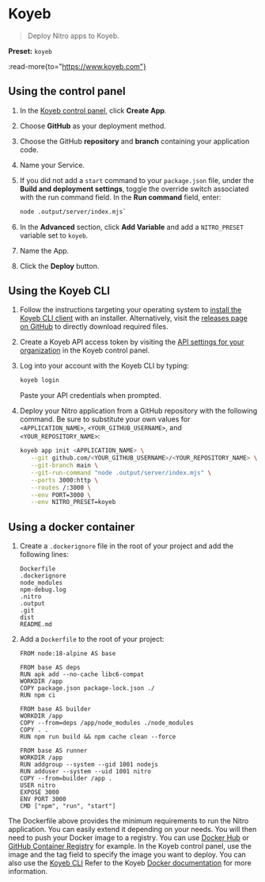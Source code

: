 # Koyeb

> Deploy Nitro apps to Koyeb.

**Preset:** `koyeb`

:read-more{to="https://www.koyeb.com"}

## Using the control panel

1. In the [Koyeb control panel](https://app.koyeb.com/), click **Create App**.
2. Choose **GitHub** as your deployment method.
3. Choose the GitHub **repository** and **branch** containing your application code.
4. Name your Service.
5. If you did not add a `start` command to your `package.json` file, under the **Build and deployment settings**, toggle the override switch associated with the run command field.  In the **Run command** field, enter:

   ```bash
   node .output/server/index.mjs`
   ```

6. In the **Advanced** section, click **Add Variable** and add a `NITRO_PRESET` variable set to `koyeb`.
7. Name the App.
8. Click the **Deploy** button.

## Using the Koyeb CLI

1. Follow the instructions targeting your operating system to [install the Koyeb CLI client](https://www.koyeb.com/docs/cli/installation) with an installer.  Alternatively, visit the [releases page on GitHub](https://github.com/koyeb/koyeb-cli/releases) to directly download required files.
2. Create a Koyeb API access token by visiting the [API settings for your organization](https://app.koyeb.com/settings/api) in the Koyeb control panel.
3. Log into your account with the Koyeb CLI by typing:

   ```bash
   koyeb login
   ```

   Paste your API credentials when prompted.
4. Deploy your Nitro application from a GitHub repository with the following command.  Be sure to substitute your own values for `<APPLICATION_NAME>`, `<YOUR_GITHUB_USERNAME>`, and `<YOUR_REPOSITORY_NAME>`:

   ```bash
   koyeb app init <APPLICATION_NAME> \
      --git github.com/<YOUR_GITHUB_USERNAME>/<YOUR_REPOSITORY_NAME> \
      --git-branch main \
      --git-run-command "node .output/server/index.mjs" \
      --ports 3000:http \
      --routes /:3000 \
      --env PORT=3000 \
      --env NITRO_PRESET=koyeb
   ```

## Using a docker container

1. Create a `.dockerignore` file in the root of your project and add the following lines:

   ```plaintext
   Dockerfile
   .dockerignore
   node_modules
   npm-debug.log
   .nitro
   .output
   .git
   dist
   README.md
   ```

2. Add a `Dockerfile` to the root of your project:

   ```docker
   FROM node:18-alpine AS base

   FROM base AS deps
   RUN apk add --no-cache libc6-compat
   WORKDIR /app
   COPY package.json package-lock.json ./
   RUN npm ci

   FROM base AS builder
   WORKDIR /app
   COPY --from=deps /app/node_modules ./node_modules
   COPY . .
   RUN npm run build && npm cache clean --force

   FROM base AS runner
   WORKDIR /app
   RUN addgroup --system --gid 1001 nodejs
   RUN adduser --system --uid 1001 nitro
   COPY --from=builder /app .
   USER nitro
   EXPOSE 3000
   ENV PORT 3000
   CMD ["npm", "run", "start"]
   ```

The Dockerfile above provides the minimum requirements to run the Nitro application. You can easily extend it depending on your needs.
You will then need to push your Docker image to a registry. You can use [Docker Hub](https://hub.docker.com/) or [GitHub Container Registry](https://docs.github.com/en/packages/guides/about-github-container-registry) for example.
In the Koyeb control panel, use the image and the tag field to specify the image you want to deploy.
You can also use the [Koyeb CLI](https://www.koyeb.com/docs/build-and-deploy/cli/installation)
Refer to the Koyeb [Docker documentation](https://www.koyeb.com/docs/build-and-deploy/prebuilt-docker-images) for more information.
